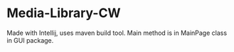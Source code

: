 # Media-Library-CW
Made with Intellij, uses maven build tool.
Main method is in MainPage class in GUI package.

